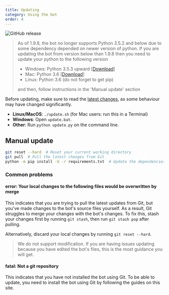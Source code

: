 ```yaml
---
title: Updating
category: Using the bot
order: 4
---
```


![GitHub release](https://img.shields.io/github/release/Just-Some-Bots/MusicBot.svg?style=flat-square)

> As of 1.9.8, the bot no longer supports Python 3.5.2 and below due to some dependency depended on newer version of python. If you are updating the bot from version below than 1.9.8 then you need to update your python to the following version
> - Windows: Python 3.5.3 upward [[Download](https://www.python.org/ftp/python/3.7.0/python-3.7.0.exe)]
> - Mac: Python 3.6 [[Download](https://www.python.org/ftp/python/3.6.6/python-3.6.6-macosx10.6.pkg)]
> - Linux: Python 3.6 (do not forget to get pip)
>
> and then, follow instructions in the 'Manual update' section

Before updating, make sure to read the [latest changes](/changelog), as some behaviour may have changed significantly.

* **Linux/MacOS**: `./update.sh` (for Mac users: run this in a Terminal)
* **Windows**: Open `update.bat`.
* **Other**: Run `python update.py` on the command line.

## Manual update

```sh
git reset --hard  # Reset your current working directory
git pull  # Pull the latest changes from Git
python -m pip install -U -r requirements.txt  # Update the dependencies
```

### Common problems
#### error: Your local changes to the following files would be overwritten by merge
This indicates that you are trying to pull the latest updates from Git, but you've made changes to the bot's source files yourself. As a result, Git struggles to merge your changes with the bot's changes. To fix this, stash your changes first by running `git stash`, then run `git stash pop` after pulling.

Alternatively, discard your local changes by running `git reset --hard`.

> We do not support modification. If you are having issues updating because you have edited the bot's files, this is the most guidance you will get.

#### fatal: Not a git repository
This indicates that you have not installed the bot using Git. To be able to update, you need to install the bot using Git by following the guides on this site.
